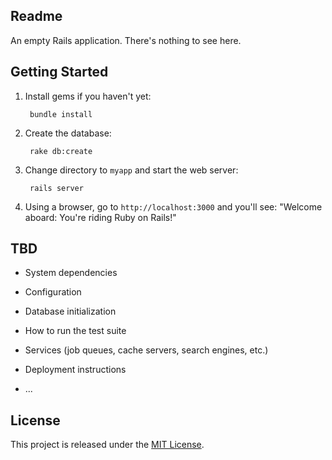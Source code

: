 ## Readme

An empty Rails application. There's nothing to see here.

## Getting Started

1. Install gems if you haven't yet:

        bundle install

2. Create the database:

        rake db:create

3. Change directory to `myapp` and start the web server:

        rails server

4. Using a browser, go to `http://localhost:3000` and you'll see:
"Welcome aboard: You're riding Ruby on Rails!"

## TBD

* System dependencies

* Configuration

* Database initialization

* How to run the test suite

* Services (job queues, cache servers, search engines, etc.)

* Deployment instructions

* ...

## License

This project is released under the [MIT License](http://www.opensource.org/licenses/MIT).